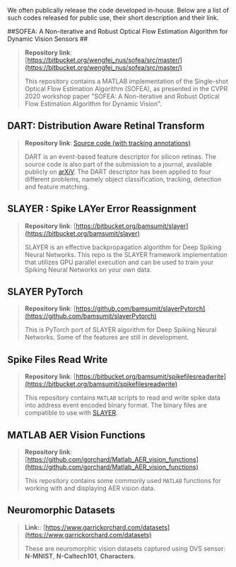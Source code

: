 <!--
.. title: Code
.. slug: code
.. date: 2019-01-22 18:53:37 UTC+08:00
.. tags: 
.. category: 
.. link: 
.. description: 
.. type: text
-->

We often publically release the code developed in-house. 
Below are a list of such codes released for public use, their short description and their link.

##SOFEA: A Non-iterative and Robust Optical Flow Estimation Algorithm for Dynamic Vision Sensors ##
>__Repository link__: [https://bitbucket.org/wengfei_nus/sofea/src/master/](https://bitbucket.org/wengfei_nus/sofea/src/master/)
>
>This repository contains a MATLAB implementation of the Single-shot Optical Flow Estimation Algorithm (SOFEA),
>as presented in the CVPR 2020 workshop paper "SOFEA: A Non-iterative and Robust Optical Flow Estimation Algorithm for Dynamic Vision". 

## DART: Distribution Aware Retinal Transform ##
>__Repository link__: [Source code (with tracking annotations)](https://goo.gl/cVNWLB)
>
>DART is an event-based feature descriptor for silicon retinas.
>The source code is also part of the submission to a journal, available publicly on [arXiV](https://arxiv.org/abs/1710.10800). 
>The DART descriptor has been applied to four different problems, namely object classification, tracking, detection and feature matching.

## SLAYER : Spike LAYer Error Reassignment ##
>__Repository link__: [https://bitbucket.org/bamsumit/slayer](https://bitbucket.org/bamsumit/slayer)
>
>SLAYER is an effective backpropagation algorithm for Deep Spiking Neural Networks.
>This repo is the SLAYER framework implementation that utilizes GPU parallel execution and 
>can be used to train your Spiking Neural Networks on your own data.

## SLAYER PyTorch ##
>__Repository link__: [https://github.com/bamsumit/slayerPytorch](https://github.com/bamsumit/slayerPytorch)
>
>This is PyTorch port of SLAYER algorithm for Deep Spiking Neural Networks. Some of the features are still in development.

## Spike Files Read Write ##
>__Repository link__: [https://bitbucket.org/bamsumit/spikefilesreadwrite](https://bitbucket.org/bamsumit/spikefilesreadwrite)
>
>This repository contains `MATLAB` scripts to read and write spike data into address event encoded binary format.
>The binary files are compatible to use with [SLAYER](#slayer:-spike-layer-error-reassignment).

## MATLAB AER Vision Functions ##
>__Repository link__: [https://github.com/gorchard/Matlab_AER_vision_functions](https://github.com/gorchard/Matlab_AER_vision_functions)
>
>This repository contains some commonly used `MATLAB` functions for working with and displaying AER vision data.

## Neuromorphic Datasets ##
>__Link:__: [https://www.garrickorchard.com/datasets](https://www.garrickorchard.com/datasets)
>
> These are neuromorphic vision datasets captured using DVS sensor: __N-MNIST__, __N-Caltech101__, __Characters__.